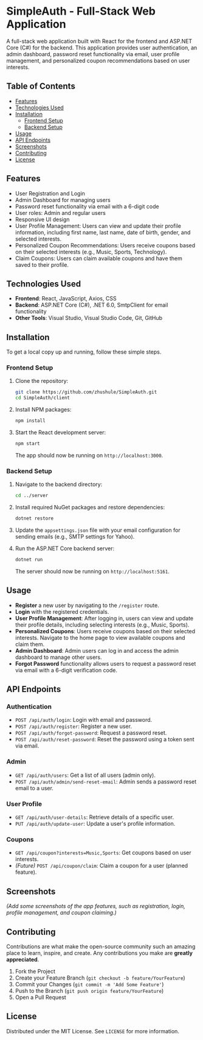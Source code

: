 # SimpleAuth - Full-Stack Web Application

A full-stack web application built with React for the frontend and ASP.NET Core (C#) for the backend. This application provides user authentication, an admin dashboard, password reset functionality via email, user profile management, and personalized coupon recommendations based on user interests.

## Table of Contents

- [Features](#features)
- [Technologies Used](#technologies-used)
- [Installation](#installation)
  - [Frontend Setup](#frontend-setup)
  - [Backend Setup](#backend-setup)
- [Usage](#usage)
- [API Endpoints](#api-endpoints)
- [Screenshots](#screenshots)
- [Contributing](#contributing)
- [License](#license)

## Features

- User Registration and Login
- Admin Dashboard for managing users
- Password reset functionality via email with a 6-digit code
- User roles: Admin and regular users
- Responsive UI design
- User Profile Management: Users can view and update their profile information, including first name, last name, date of birth, gender, and selected interests.
- Personalized Coupon Recommendations: Users receive coupons based on their selected interests (e.g., Music, Sports, Technology).
- Claim Coupons: Users can claim available coupons and have them saved to their profile.

## Technologies Used

- **Frontend**: React, JavaScript, Axios, CSS
- **Backend**: ASP.NET Core (C#), .NET 6.0, SmtpClient for email functionality
- **Other Tools**: Visual Studio, Visual Studio Code, Git, GitHub

## Installation

To get a local copy up and running, follow these simple steps.

### Frontend Setup

1. Clone the repository:

   ```bash
   git clone https://github.com/zhushule/SimpleAuth.git
   cd SimpleAuth/client
   ```

2. Install NPM packages:

   ```bash
   npm install
   ```

3. Start the React development server:

   ```bash
   npm start
   ```

   The app should now be running on `http://localhost:3000`.

### Backend Setup

1. Navigate to the backend directory:

   ```bash
   cd ../server
   ```

2. Install required NuGet packages and restore dependencies:

   ```bash
   dotnet restore
   ```

3. Update the `appsettings.json` file with your email configuration for sending emails (e.g., SMTP settings for Yahoo).

4. Run the ASP.NET Core backend server:

   ```bash
   dotnet run
   ```

   The server should now be running on `http://localhost:5161`.

## Usage

- **Register** a new user by navigating to the `/register` route.
- **Login** with the registered credentials.
- **User Profile Management**: After logging in, users can view and update their profile details, including selecting interests (e.g., Music, Sports).
- **Personalized Coupons**: Users receive coupons based on their selected interests. Navigate to the home page to view available coupons and claim them.
- **Admin Dashboard**: Admin users can log in and access the admin dashboard to manage other users.
- **Forgot Password** functionality allows users to request a password reset via email with a 6-digit verification code.

## API Endpoints

### Authentication

- `POST /api/auth/login`: Login with email and password.
- `POST /api/auth/register`: Register a new user.
- `POST /api/auth/forgot-password`: Request a password reset.
- `POST /api/auth/reset-password`: Reset the password using a token sent via email.

### Admin

- `GET /api/auth/users`: Get a list of all users (admin only).
- `POST /api/auth/admin/send-reset-email`: Admin sends a password reset email to a user.

### User Profile

- `GET /api/auth/user-details`: Retrieve details of a specific user.
- `PUT /api/auth/update-user`: Update a user's profile information.

### Coupons

- `GET /api/coupon?interests=Music,Sports`: Get coupons based on user interests.
- _(Future)_ `POST /api/coupon/claim`: Claim a coupon for a user (planned feature).

## Screenshots

_(Add some screenshots of the app features, such as registration, login, profile management, and coupon claiming.)_

## Contributing

Contributions are what make the open-source community such an amazing place to learn, inspire, and create. Any contributions you make are **greatly appreciated**.

1. Fork the Project
2. Create your Feature Branch (`git checkout -b feature/YourFeature`)
3. Commit your Changes (`git commit -m 'Add Some Feature'`)
4. Push to the Branch (`git push origin feature/YourFeature`)
5. Open a Pull Request

## License

Distributed under the MIT License. See `LICENSE` for more information.
